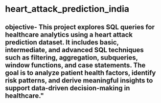 # heart_attack_prediction_india
## **objective**-   This project explores SQL queries for healthcare analytics using a heart attack prediction dataset. It includes basic, intermediate, and advanced SQL techniques such as filtering, aggregation, subqueries, window functions, and case statements. The goal is to analyze patient health factors, identify risk patterns, and derive meaningful insights to support data-driven decision-making in healthcare."
